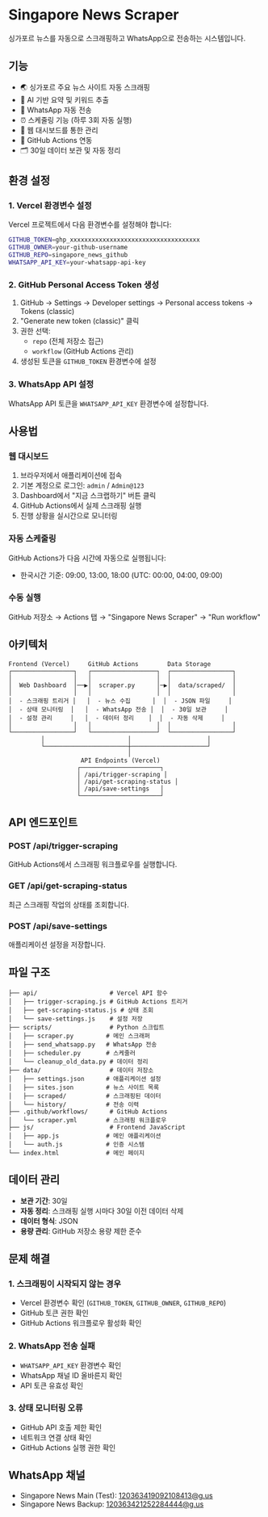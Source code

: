 # Singapore News Scraper

싱가포르 뉴스를 자동으로 스크래핑하고 WhatsApp으로 전송하는 시스템입니다.

## 기능

- 🌏 싱가포르 주요 뉴스 사이트 자동 스크래핑
- 🤖 AI 기반 요약 및 키워드 추출
- 📱 WhatsApp 자동 전송
- ⏰ 스케줄링 기능 (하루 3회 자동 실행)
- 🔧 웹 대시보드를 통한 관리
- 🔄 GitHub Actions 연동
- 🗂️ 30일 데이터 보관 및 자동 정리

## 환경 설정

### 1. Vercel 환경변수 설정

Vercel 프로젝트에서 다음 환경변수를 설정해야 합니다:

```bash
GITHUB_TOKEN=ghp_xxxxxxxxxxxxxxxxxxxxxxxxxxxxxxxxxxxx
GITHUB_OWNER=your-github-username
GITHUB_REPO=singapore_news_github
WHATSAPP_API_KEY=your-whatsapp-api-key
```

### 2. GitHub Personal Access Token 생성

1. GitHub → Settings → Developer settings → Personal access tokens → Tokens (classic)
2. "Generate new token (classic)" 클릭
3. 권한 선택:
   - `repo` (전체 저장소 접근)
   - `workflow` (GitHub Actions 관리)
4. 생성된 토큰을 `GITHUB_TOKEN` 환경변수에 설정

### 3. WhatsApp API 설정

WhatsApp API 토큰을 `WHATSAPP_API_KEY` 환경변수에 설정합니다.

## 사용법

### 웹 대시보드

1. 브라우저에서 애플리케이션에 접속
2. 기본 계정으로 로그인: `admin` / `Admin@123`
3. Dashboard에서 "지금 스크랩하기" 버튼 클릭
4. GitHub Actions에서 실제 스크래핑 실행
5. 진행 상황을 실시간으로 모니터링

### 자동 스케줄링

GitHub Actions가 다음 시간에 자동으로 실행됩니다:
- 한국시간 기준: 09:00, 13:00, 18:00 (UTC: 00:00, 04:00, 09:00)

### 수동 실행

GitHub 저장소 → Actions 탭 → "Singapore News Scraper" → "Run workflow"

## 아키텍처

```
Frontend (Vercel)     GitHub Actions        Data Storage
┌─────────────────┐   ┌──────────────────┐  ┌─────────────────┐
│                 │   │                  │  │                 │
│  Web Dashboard  │──▶│  scraper.py      │─▶│  data/scraped/  │
│                 │   │                  │  │                 │
│  - 스크래핑 트리거 │   │  - 뉴스 수집      │  │  - JSON 파일     │
│  - 상태 모니터링  │   │  - WhatsApp 전송 │  │  - 30일 보관     │
│  - 설정 관리     │   │  - 데이터 정리    │  │  - 자동 삭제     │
│                 │   │                  │  │                 │
└─────────────────┘   └──────────────────┘  └─────────────────┘
         │                       │                     │
         └───────────────────────┼─────────────────────┘
                                 │
                    API Endpoints (Vercel)
                   ┌──────────────────────┐
                   │ /api/trigger-scraping │
                   │ /api/get-scraping-status │
                   │ /api/save-settings   │
                   └──────────────────────┘
```

## API 엔드포인트

### POST /api/trigger-scraping
GitHub Actions에서 스크래핑 워크플로우를 실행합니다.

### GET /api/get-scraping-status
최근 스크래핑 작업의 상태를 조회합니다.

### POST /api/save-settings
애플리케이션 설정을 저장합니다.

## 파일 구조

```
├── api/                    # Vercel API 함수
│   ├── trigger-scraping.js # GitHub Actions 트리거
│   ├── get-scraping-status.js # 상태 조회
│   └── save-settings.js    # 설정 저장
├── scripts/                # Python 스크립트
│   ├── scraper.py         # 메인 스크래퍼
│   ├── send_whatsapp.py   # WhatsApp 전송
│   ├── scheduler.py       # 스케줄러
│   └── cleanup_old_data.py # 데이터 정리
├── data/                   # 데이터 저장소
│   ├── settings.json      # 애플리케이션 설정
│   ├── sites.json         # 뉴스 사이트 목록
│   ├── scraped/           # 스크래핑된 데이터
│   └── history/           # 전송 이력
├── .github/workflows/      # GitHub Actions
│   └── scraper.yml        # 스크래핑 워크플로우
├── js/                     # Frontend JavaScript
│   ├── app.js             # 메인 애플리케이션
│   └── auth.js            # 인증 시스템
└── index.html             # 메인 페이지
```

## 데이터 관리

- **보관 기간**: 30일
- **자동 정리**: 스크래핑 실행 시마다 30일 이전 데이터 삭제
- **데이터 형식**: JSON
- **용량 관리**: GitHub 저장소 용량 제한 준수

## 문제 해결

### 1. 스크래핑이 시작되지 않는 경우
- Vercel 환경변수 확인 (`GITHUB_TOKEN`, `GITHUB_OWNER`, `GITHUB_REPO`)
- GitHub 토큰 권한 확인
- GitHub Actions 워크플로우 활성화 확인

### 2. WhatsApp 전송 실패
- `WHATSAPP_API_KEY` 환경변수 확인
- WhatsApp 채널 ID 올바른지 확인
- API 토큰 유효성 확인

### 3. 상태 모니터링 오류
- GitHub API 호출 제한 확인
- 네트워크 연결 상태 확인
- GitHub Actions 실행 권한 확인

## WhatsApp 채널

- Singapore News Main (Test): 120363419092108413@g.us
- Singapore News Backup: 120363421252284444@g.us